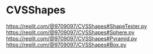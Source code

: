 # CVSShapes

https://replit.com/@9709097/CVSShapes#ShapeTester.py
https://replit.com/@9709097/CVSShapes#Sphere.py
https://replit.com/@9709097/CVSShapes#Pyramid.py
https://replit.com/@9709097/CVSShapes#Box.py

